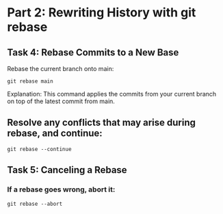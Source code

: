 # Part 2: Rewriting History with git rebase
## Task 4: Rebase Commits to a New Base
Rebase the current branch onto main:
```
git rebase main
```
Explanation: This command applies the commits from your current branch on top of the latest commit from main.
## Resolve any conflicts that may arise during rebase, and continue:
```
git rebase --continue
```
## Task 5: Canceling a Rebase
### If a rebase goes wrong, abort it:
```
git rebase --abort
```